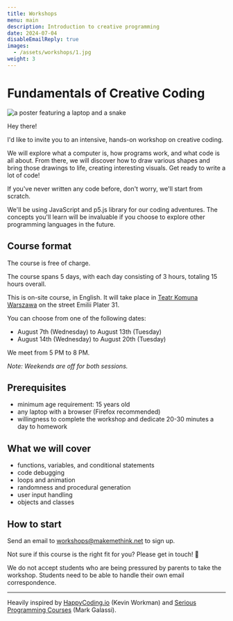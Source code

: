 ```yaml
---
title: Workshops
menu: main
description: Introduction to creative programming
date: 2024-07-04
disableEmailReply: true
images:
  - /assets/workshops/1.jpg
weight: 3
---
```


# Fundamentals of Creative Coding

<img alt="a poster featuring a laptop and a snake" src="/assets/workshops/1.jpg" />

Hey there!

I'd like to invite you to an intensive, hands-on workshop on creative coding.

We will explore what a computer is, how programs work, and what code is all about. From there, we will discover how to draw various shapes and bring those drawings to life, creating interesting visuals. Get ready to write a lot of code!

If you've never written any code before, don't worry, we'll start from scratch.

We'll be using JavaScript and p5.js library for our coding adventures. The concepts you'll learn will be invaluable if you choose to explore other programming languages in the future.

## Course format

The course is free of charge.

The course spans 5 days, with each day consisting of 3 hours, totaling 15 hours overall.

This is on-site course, in English. It will take place in [Teatr Komuna Warszawa](https://maps.app.goo.gl/M9MYVhRjuvsoFLh86) on the street Emilii Plater 31.

You can choose from one of the following dates:

- August 7th (Wednesday) to August 13th (Tuesday)
- August 14th (Wednesday) to August 20th (Tuesday)

We meet from 5 PM to 8 PM.

_Note: Weekends are off for both sessions._

## Prerequisites

- minimum age requirement: 15 years old
- any laptop with a browser (Firefox recommended)
- willingness to complete the workshop and dedicate 20-30 minutes a day to homework

## What we will cover

- functions, variables, and conditional statements
- code debugging
- loops and animation
- randomness and procedural generation
- user input handling
- objects and classes

## How to start

Send an email to workshops@makemethink.net to sign up.

Not sure if this course is the right fit for you? Please get in touch! 🤗

We do not accept students who are being pressured by parents to take the workshop. Students need to be able to handle their own email correspondence.

---

Heavily inspired by [HappyCoding.io](https://happycoding.io/) (Kevin Workman) and [Serious Programming Courses](https://sites.google.com/view/serious-programming/) (Mark Galassi).
